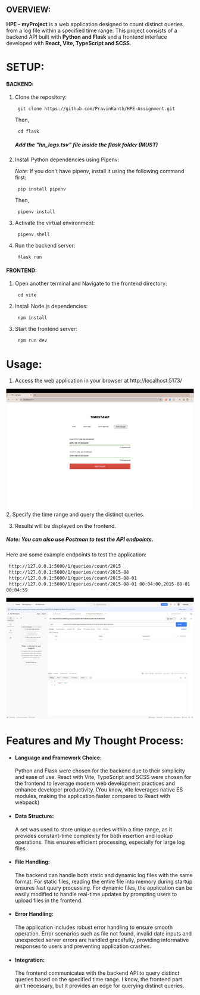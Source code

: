 ## OVERVIEW:

**HPE - myProject** is a web application designed to count distinct queries from a log file within a specified time range. This project consists of a backend API built with **Python and Flask** and a frontend interface developed with **React, Vite, TypeScript and SCSS**.

# SETUP:

#### BACKEND:

1. Clone the repository:

        git clone https://github.com/PravinKanth/HPE-Assignment.git
   Then,
   
        cd flask

   ##### Add the "hn_logs.tsv" file inside the flask folder (MUST)   

3. Install Python dependencies using Pipenv:
   
    *Note:* If you don't have pipenv, install it using the following command first:

        pip install pipenv

    Then,

        pipenv install

5. Activate the virtual environment:

        pipenv shell

6. Run the backend server:

        flask run


#### FRONTEND:

1. Open another terminal and Navigate to the frontend directory:

        cd vite

2. Install Node.js dependencies:

        npm install

3. Start the frontend server:

        npm run dev



# Usage:

1. Access the web application in your browser at http://localhost:5173/

![UI](/assets/vite.png)
2. Specify the time range and query the distinct queries.

3. Results will be displayed on the frontend.

##### Note: You can also use Postman to test the API endpoints.

Here are some example endpoints to test the application:

     http://127.0.0.1:5000/1/queries/count/2015
     http://127.0.0.1:5000/1/queries/count/2015-08
     http://127.0.0.1:5000/1/queries/count/2015-08-01
     http://127.0.0.1:5000/1/queries/count/2015-08-01 00:04:00,2015-08-01 00:04:59

![UI](/assets/postman.png)
# Features and My Thought Process:

- #### Language and Framework Choice: 
    Python and Flask were chosen for the backend due to their simplicity and ease of use. React with Vite, TypeScript and SCSS were chosen for the frontend to leverage modern web development practices and enhance developer productivity. (You know, vite leverages native ES modules, making the application faster compared to React with webpack)

- #### Data Structure: 
    A set was used to store unique queries within a time range, as it provides constant-time complexity for both insertion and lookup operations. This ensures efficient processing, especially for large log files.

- #### File Handling: 
    The backend can handle both static and dynamic log files with the same format. For static files, reading the entire file into memory during startup ensures fast query processing. For dynamic files, the application can be easily modified to handle real-time updates by prompting users to upload files in the frontend.

- #### Error Handling: 
    The application includes robust error handling to ensure smooth operation. Error scenarios such as file not found, invalid date inputs and unexpected server errors are handled gracefully, providing informative responses to users and preventing application crashes.

- #### Integration: 
    The frontend communicates with the backend API to query distinct queries based on the specified time range. I know, the frontend part ain't necessary, but it provides an edge for querying distinct queries.


